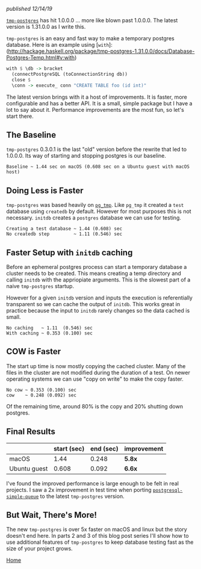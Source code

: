 *published 12/14/19*

[`tmp-postgres`](http://hackage.haskell.org/package/tmp-postgres) has hit 1.0.0.0 ... more like blown past 1.0.0.0. The latest version is 1.31.0.0 as I write this.

`tmp-postgres` is an easy and fast way to make a temporary postgres database. Here is an example using [`with`]:(http://hackage.haskell.org/package/tmp-postgres-1.31.0.0/docs/Database-Postgres-Temp.html#v:with)

```haskell
with $ \db -> bracket
  (connectPostgreSQL (toConnectionString db))
  close $
  \conn -> execute_ conn "CREATE TABLE foo (id int)"
```

The latest version brings with it a host of improvements. It is faster, more configurable and has a better API. It is a small, simple package but I have a lot to say about it. Performance improvements are the most fun, so let's start there.

## The Baseline

`tmp-postgres` 0.3.0.1 is the last "old" version before the rewrite that led to 1.0.0.0. Its way of starting and stopping postgres is our baseline.

```
Baseline ~ 1.44 sec on macOS (0.608 sec on a Ubuntu guest with macOS host)
```

## Doing Less is Faster

`tmp-postgres` was based heavily on [`pg_tmp`](http://eradman.com/ephemeralpg/). Like `pg_tmp` it created a `test` database using `createdb` by default. However for most purposes this is not necessary. `initdb` creates a `postgres` database we can use for testing.

```
Creating a test database ~ 1.44 (0.608) sec
No createdb step         ~ 1.11 (0.546) sec
```

## Faster Setup with `initdb` caching

Before an ephemeral postgres process can start a temporary database a cluster needs to be created. This means creating a temp directory and calling `initdb` with the appriopiate arguments. This is the slowest part of a naive `tmp-postgres` startup.

However for a given `initdb` version and inputs the execution is referentially transparent so we can cache the output of `initdb`. This works great in practice because the input to `initdb` rarely changes so the data cached is small.

```
No caching   ~ 1.11  (0.546) sec
With caching ~ 0.353 (0.100) sec
```

## COW is Faster

The start up time is now mostly copying the cached cluster. Many of the files in the cluster are not modified during the duration of a test. On newer operating systems we can use "copy on write" to make the copy faster.

```
No cow ~ 0.353 (0.100) sec
cow    ~ 0.248 (0.092) sec
```

Of the remaining time, around 80% is the copy and 20% shutting down postgres.

## Final Results

| | start (sec) | end (sec)| improvement |
|-|-------------|----------| ------------|
| macOS | 1.44 | 0.248 | **5.8x** |
| Ubuntu guest | 0.608 | 0.092 | **6.6x**


I've found the improved performance is large enough to be felt in real projects. I saw a 2x improvement in test time when porting [`postgresql-simple-queue`](http://hackage.haskell.org/package/postgresql-simple-queue) to the latest `tmp-postgres` version.

## But Wait, There's More!

The new `tmp-postgres` is over 5x faster on macOS and linux but the story doesn't end here. In parts 2 and 3 of this blog post series I'll show how to use additional features of `tmp-postgres` to keep database testing fast as the size of your project grows.

[Home](../index.html)
